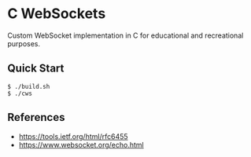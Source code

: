 # C WebSockets

Custom WebSocket implementation in C for educational and recreational purposes.

## Quick Start

```console
$ ./build.sh
$ ./cws
```

## References

- https://tools.ietf.org/html/rfc6455
- https://www.websocket.org/echo.html
